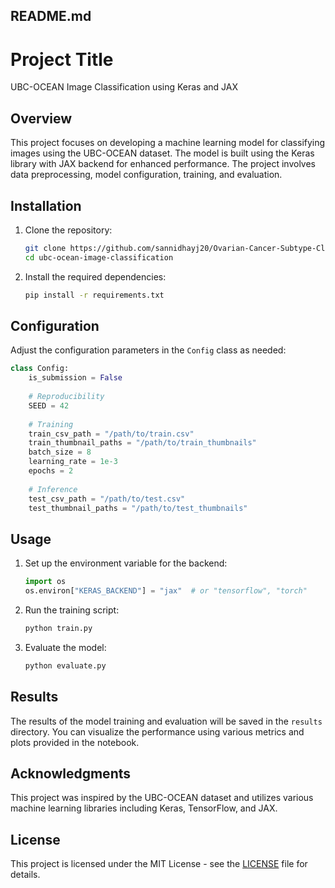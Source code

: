 

## README.md

# Project Title

UBC-OCEAN Image Classification using Keras and JAX

## Overview

This project focuses on developing a machine learning model for classifying images using the UBC-OCEAN dataset. The model is built using the Keras library with JAX backend for enhanced performance. The project involves data preprocessing, model configuration, training, and evaluation.

## Installation

1. Clone the repository:
   ```bash
   git clone https://github.com/sannidhayj20/Ovarian-Cancer-Subtype-Classification-UBC-Ocean-.git
   cd ubc-ocean-image-classification
   ```

2. Install the required dependencies:
   ```bash
   pip install -r requirements.txt
   ```

## Configuration

Adjust the configuration parameters in the `Config` class as needed:

```python
class Config:
    is_submission = False
    
    # Reproducibility
    SEED = 42
    
    # Training
    train_csv_path = "/path/to/train.csv"
    train_thumbnail_paths = "/path/to/train_thumbnails"
    batch_size = 8
    learning_rate = 1e-3
    epochs = 2
    
    # Inference
    test_csv_path = "/path/to/test.csv"
    test_thumbnail_paths = "/path/to/test_thumbnails"
```

## Usage

1. Set up the environment variable for the backend:
   ```python
   import os
   os.environ["KERAS_BACKEND"] = "jax"  # or "tensorflow", "torch"
   ```

2. Run the training script:
   ```python
   python train.py
   ```

3. Evaluate the model:
   ```python
   python evaluate.py
   ```

## Results

The results of the model training and evaluation will be saved in the `results` directory. You can visualize the performance using various metrics and plots provided in the notebook.

## Acknowledgments

This project was inspired by the UBC-OCEAN dataset and utilizes various machine learning libraries including Keras, TensorFlow, and JAX.

## License

This project is licensed under the MIT License - see the [LICENSE](LICENSE) file for details.


